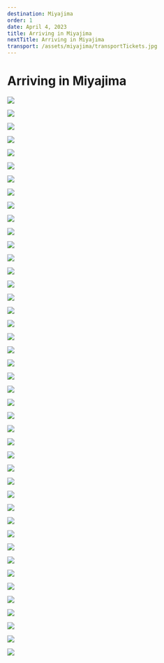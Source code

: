 ```yaml
---
destination: Miyajima
order: 1
date: April 4, 2023
title: Arriving in Miyajima
nextTitle: Arriving in Miyajima
transport: /assets/miyajima/transportTickets.jpg
---
```

 
# Arriving in Miyajima

![](/assets/miyajima/PXL_20230417_011735249.MP.jpg)

![](/assets/miyajima/PXL_20230417_011809233.MP.jpg)

![](/assets/miyajima/PXL_20230417_012656724.MP.jpg)

![](/assets/miyajima/PXL_20230417_012806610.jpg)

![](/assets/miyajima/PXL_20230417_012822034.MP.jpg)

![](/assets/miyajima/PXL_20230417_012921297.jpg)

![](/assets/miyajima/PXL_20230417_013431709.MP.jpg)

![](/assets/miyajima/PXL_20230417_013738823.jpg)

![](/assets/miyajima/PXL_20230417_014227322.jpg)

![](/assets/miyajima/PXL_20230417_015749129.jpg)

![](/assets/miyajima/PXL_20230417_021308102.jpg)

![](/assets/miyajima/PXL_20230417_021326983.PORTRAIT.ORIGINAL.jpg)

![](/assets/miyajima/PXL_20230417_021338507.jpg)

![](/assets/miyajima/PXL_20230417_022807704.jpg)

![](/assets/miyajima/PXL_20230417_022855314.jpg)

![](/assets/miyajima/PXL_20230417_023326078.jpg)

![](/assets/miyajima/PXL_20230417_024745065.jpg)

![](/assets/miyajima/PXL_20230417_025457336.jpg)

![](/assets/miyajima/PXL_20230417_025606185.jpg)

![](/assets/miyajima/PXL_20230417_031047931.PORTRAIT.jpg)

![](/assets/miyajima/PXL_20230417_031104827.PORTRAIT.jpg)

![](/assets/miyajima/PXL_20230417_033153142.jpg)

![](/assets/miyajima/PXL_20230417_033310642.MP.jpg)

![](/assets/miyajima/PXL_20230417_033317833.jpg)

![](/assets/miyajima/PXL_20230417_033421182.jpg)

![](/assets/miyajima/PXL_20230417_033510062.jpg)

![](/assets/miyajima/PXL_20230417_033536822.jpg)

![](/assets/miyajima/PXL_20230417_033602858.jpg)

![](/assets/miyajima/PXL_20230417_033608447.jpg)

![](/assets/miyajima/PXL_20230417_033617628.jpg)

![](/assets/miyajima/PXL_20230417_033630304.jpg)

![](/assets/miyajima/PXL_20230417_033631915.jpg)

![](/assets/miyajima/PXL_20230417_033723337.jpg)

![](/assets/miyajima/PXL_20230417_033728985.jpg)

![](/assets/miyajima/PXL_20230417_033906481.jpg)

![](/assets/miyajima/PXL_20230417_033959266.jpg)

![](/assets/miyajima/PXL_20230417_034037346.jpg)

![](/assets/miyajima/PXL_20230417_034052311.jpg)

![](/assets/miyajima/PXL_20230417_034917213.jpg)

![](/assets/miyajima/PXL_20230417_034947261.jpg)

![](/assets/miyajima/PXL_20230417_035307467.PANO.jpg)

![](/assets/miyajima/PXL_20230417_035533407.jpg)

![](/assets/miyajima/PXL_20230417_035629340.jpg)

